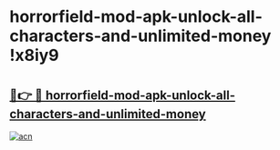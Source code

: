 # horrorfield-mod-apk-unlock-all-characters-and-unlimited-money !x8iy9

# <h2><a href="https://uzkvnq.esa.edu.pl?title=horrorfield-mod-apk-unlock-all-characters-and-unlimited-money&ref=x8iy9">🔗👉 🔴 horrorfield-mod-apk-unlock-all-characters-and-unlimited-money</a></h2>

[![acn](https://github.com/user-attachments/assets/0f9c940e-d8b0-45ae-aac7-cd30a18b3e1c)](https://uzkvnq.esa.edu.pl?title=horrorfield-mod-apk-unlock-all-characters-and-unlimited-money&ref=x8iy9)

